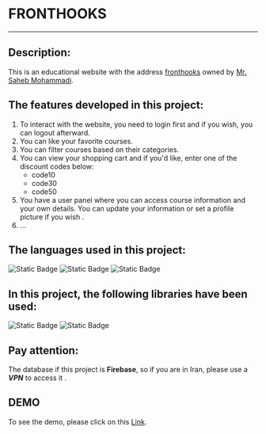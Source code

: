 # FRONTHOOKS
---

## Description:
This is an educational website with the address [fronthooks](https://fronthooks.ir/) owned by [Mr. Saheb Mohammadi](https://github.com/sahebmohammadi).

## The features developed in this project:
1. To interact with the website, you need to login first and if you wish, you can logout afterward.
2. You can like your favorite courses.
3. You can filter courses based on their categories.
4. You can view your shopping cart and if you'd like, enter one of the discount codes below:
    - code10 
    - code30 
    - code50
5. You have a user panel where you can access course information and your own details. You can update your information or set a profile picture if you wish .
6. ...

## The languages used in this project:
![Static Badge](https://img.shields.io/badge/HTML-ff0000)
![Static Badge](https://img.shields.io/badge/Css-005eff)
![Static Badge](https://img.shields.io/badge/JavaScript-ffdd00)

## In this project, the following libraries have been used:
![Static Badge](https://img.shields.io/badge/swiperjs-1e90ff)
![Static Badge](https://img.shields.io/badge/jalali_moment-ea490f)

## Pay attention:
The database if this project is __Firebase__, so if you are in Iran, please use a ***VPN*** to access it .

## DEMO
To see the demo, please click on this [Link](https://bardyavahydy.github.io/fronthooks/).